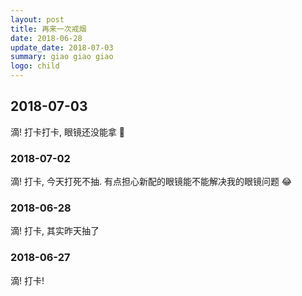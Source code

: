 ```yaml
---
layout: post
title: 再来一次戒烟
date: 2018-06-28
update_date: 2018-07-03
summary: giao giao giao
logo: child
---
```


## 2018-07-03
滴! 打卡打卡, 眼镜还没能拿 🤪

### 2018-07-02
滴! 打卡, 今天打死不抽. 有点担心新配的眼镜能不能解决我的眼镜问题 😂

### 2018-06-28

滴! 打卡, 其实昨天抽了

### 2018-06-27

滴! 打卡!
